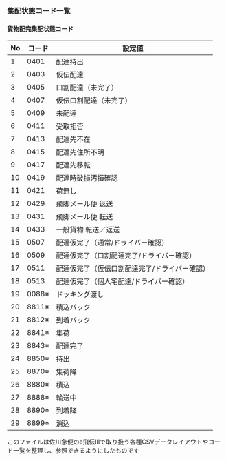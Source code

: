 ### 集配状態コード一覧

#### 貨物配完集配状態コード

| No | コード | 設定値 |
|----|------|--------|
| 1  | 0401 | 配達持出 |
| 2  | 0403 | 仮伝配達 |
| 3  | 0405 | 口割配達（未完了） |
| 4  | 0407 | 仮伝口割配達（未完了） |
| 5  | 0409 | 未配達 |
| 6  | 0411 | 受取拒否 |
| 7  | 0413 | 配達先不在 |
| 8  | 0415 | 配達先住所不明 |
| 9  | 0417 | 配達先移転 |
| 10 | 0419 | 配達時破損汚損確認 |
| 11 | 0421 | 荷無し |
| 12 | 0429 | 飛脚メール便 返送 |
| 13 | 0431 | 飛脚メール便 転送 |
| 14 | 0433 | 一般貨物 転送／返送 |
| 15 | 0507 | 配達仮完了（通常/ドライバー確認） |
| 16 | 0509 | 配達仮完了（口割配達完了/ドライバー確認） |
| 17 | 0511 | 配達仮完了（仮伝口割配達完了/ドライバー確認） |
| 18 | 0513 | 配達仮完了（個人宅配達/ドライバー確認） |
| 19 | 0088※ | ドッキング渡し |
| 20 | 8811※ | 積込パック |
| 21 | 8812※ | 到着パック |
| 22 | 8841※ | 集荷 |
| 23 | 8843※ | 配達完了 |
| 24 | 8850※ | 持出 |
| 25 | 8870※ | 集荷降 |
| 26 | 8880※ | 積込 |
| 27 | 8888※ | 輸送中 |
| 28 | 8890※ | 到着降 |
| 29 | 8899※ | 消込 |

このファイルは佐川急便のe飛伝Ⅲで取り扱う各種CSVデータレイアウトやコード一覧を整理し、参照できるようにしたものです